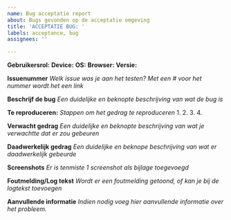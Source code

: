 ```yaml
---
name: Bug acceptatie report
about: Bugs gevonden op de acceptatie omgeving
title: 'ACCEPTATIE BUG: '
labels: acceptance, bug
assignees: ''

---
```


**Gebruikersrol:**
**Device:**
**OS:** 
**Browser:**
**Versie:**

**Issuenummer**
_Welk issue was je aan het testen? Met een # voor het nummer wordt het een link_

**Beschrijf de bug**
_Een duidelijke en beknopte beschrijving van wat de bug is_

**Te reproduceren:**
_Stappen om het gedrag te reproduceren_
1. 
2.
3.
4.

**Verwacht gedrag**
_Een duidelijke en beknopte beschrijving van wat je verwachtte dat er zou gebeuren_

**Daadwerkelijk gedrag**
_Een duidelijke en beknope beschrijving van wat er daadwerkelijk gebeurde_

**Screenshots**
_Er is tenmiste 1 screenshot als bijlage toegevoegd_

**Foutmelding/Log tekst**
_Wordt er een foutmelding getoond, of kan je bij de logtekst toevoegen_

**Aanvullende informatie**
_Indien nodig voeg hier aanvullende informatie over het probleem._
